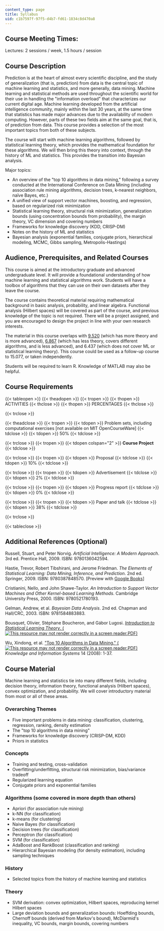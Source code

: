 ```yaml
---
content_type: page
title: Syllabus
uid: c1b7597f-97f5-d4b7-fd61-1834c8d470a8
---
```


Course Meeting Times:
---------------------

Lectures: 2 sessions / week, 1.5 hours / session

Course Description
------------------

Prediction is at the heart of almost every scientific discipline, and the study of generalization (that is, prediction) from data is the central topic of machine learning and statistics, and more generally, data mining. Machine learning and statistical methods are used throughout the scientific world for their use in handling the "information overload" that characterizes our current digital age. Machine learning developed from the artificial intelligence community, mainly within the last 30 years, at the same time that statistics has made major advances due to the availability of modern computing. However, parts of these two fields aim at the same goal, that is, of prediction from data. This course provides a selection of the most important topics from both of these subjects.

The course will start with machine learning algorithms, followed by statistical learning theory, which provides the mathematical foundation for these algorithms. We will then bring this theory into context, through the history of ML and statistics. This provides the transition into Bayesian analysis.

Major topics:

*   An overview of the "top 10 algorithms in data mining," following a survey conducted at the International Conference on Data Mining (including association rule mining algorithms, decision trees, k-nearest neighbors, naïve Bayes, etc.)
*   A unified view of support vector machines, boosting, and regression, based on regularized risk minimization
*   Statistical learning theory, structural risk minimization, generalization bounds (using concentration bounds from probability), the margin theory, VC dimension and covering numbers
*   Frameworks for knowledge discovery (KDD, CRISP-DM)
*   Notes on the history of ML and statistics
*   Bayesian analysis (exponential families, conjugate priors, hierarchical modeling, MCMC, Gibbs sampling, Metropolis-Hastings)

Audience, Prerequisites, and Related Courses
--------------------------------------------

This course is aimed at the introductory graduate and advanced undergraduate level. It will provide a foundational understanding of how machine learning and statistical algorithms work. Students will have a toolbox of algorithms that they can use on their own datasets after they leave the course.

The course contains theoretical material requiring mathematical background in basic analysis, probability, and linear algebra. Functional analysis (Hilbert spaces) will be covered as part of the course, and previous knowledge of the topic is not required. There will be a project assigned, and you are encouraged to design the project in line with your own research interests.

The material in this course overlaps with [9.520](/courses/9-520-statistical-learning-theory-and-applications-spring-2006) (which has more theory and is more advanced), [6.867](/courses/6-867-machine-learning-fall-2006) (which has less theory, covers different algorithms, and is less advanced), and 6.437 (which does not cover ML or statistical learning theory). This course could be used as a follow-up course to 15.077, or taken independently.

Students will be required to learn R. Knowledge of MATLAB may also be helpful.

Course Requirements
-------------------

{{< tableopen >}}
{{< theadopen >}}
{{< tropen >}}
{{< thopen >}}
ACTIVITIES
{{< thclose >}}
{{< thopen >}}
PERCENTAGES
{{< thclose >}}

{{< trclose >}}

{{< theadclose >}}
{{< tropen >}}
{{< tdopen >}}
Problem sets, including computational exercises \[not available on MIT OpenCourseWare\]
{{< tdclose >}}
{{< tdopen >}}
50%
{{< tdclose >}}

{{< trclose >}}
{{< tropen >}}
{{< tdopen colspan="2" >}}
**Course Project**
{{< tdclose >}}

{{< trclose >}}
{{< tropen >}}
{{< tdopen >}}
Proposal
{{< tdclose >}}
{{< tdopen >}}
10%
{{< tdclose >}}

{{< trclose >}}
{{< tropen >}}
{{< tdopen >}}
Advertisement
{{< tdclose >}}
{{< tdopen >}}
2%
{{< tdclose >}}

{{< trclose >}}
{{< tropen >}}
{{< tdopen >}}
Progress report
{{< tdclose >}}
{{< tdopen >}}
0%
{{< tdclose >}}

{{< trclose >}}
{{< tropen >}}
{{< tdopen >}}
Paper and talk
{{< tdclose >}}
{{< tdopen >}}
38%
{{< tdclose >}}

{{< trclose >}}

{{< tableclose >}}

Additional References (Optional)
--------------------------------

Russell, Stuart, and Peter Norvig. _Artificial Intelligence: A Modern Approach_. 3rd ed. Prentice Hall, 2009. ISBN: 9780136042594.

Hastie, Trevor, Robert Tibshirani, and Jerome Friedman. _The Elements of Statistical Learning: Data Mining, Inference, and Prediction_. 2nd ed. Springer, 2009. ISBN: 9780387848570. \[Preview with [Google Books](http://books.google.com/books?id=tVIjmNS3Ob8C&printsec=frontcover)\]

Cristianini, Nello, and John Shawe-Taylor. _An Introduction to Support Vector Machines and Other Kernel-based Learning Methods_. Cambridge University Press, 2000. ISBN: 9780521780193.

Gelman, Andrew, et al. _Bayesian Data Analysis_. 2nd ed. Chapman and Hall/CRC, 2003. ISBN: 9781584883883.

Bousquet, Olivier, Stéphane Boucheron, and Gábor Lugosi. [_Introduction to Statistical Learning Theory_. (![This resource may not render correctly in a screen reader.](/images/inacessible.gif)PDF)](http://www.econ.upf.edu/~lugosi/mlss_slt.pdf)

Wu, Xindong, et al. ["Top 10 Algorithms in Data Mining." (![This resource may not render correctly in a screen reader.](/images/inacessible.gif)PDF)](https://link.springer.com/article/10.1007/s10115-007-0114-2) _Knowledge and Information Systems_ 14 (2008): 1-37.

Course Material
---------------

Machine learning and statistics tie into many different fields, including decision theory, information theory, functional analysis (Hilbert spaces), convex optimization, and probability. We will cover introductory material from most or all of these areas.

### Overarching Themes

*   Five important problems in data mining: classification, clustering, regression, ranking, density estimation
*   The "top 10 algorithms in data mining"
*   Frameworks for knowledge discovery (CRISP-DM, KDD)
*   Priors in statistics

### Concepts

*   Training and testing, cross-validation
*   Overfitting/underfitting, structural risk minimization, bias/variance tradeoff
*   Regularized learning equation
*   Conjugate priors and exponential families

### Algorithms (some covered in more depth than others)

*   Apriori (for association rule mining)
*   k-NN (for classification)
*   k-means (for clustering)
*   Naive Bayes (for classification)
*   Decision trees (for classification)
*   Perceptron (for classification)
*   SVM (for classification)
*   AdaBoost and RankBoost (classification and ranking)
*   Hierarchical Bayesian modeling (for density estimation), including sampling techniques

### History

*   Selected topics from the history of machine learning and statistics

### Theory

*   SVM derivation: convex optimization, Hilbert spaces, reproducing kernel Hilbert spaces
*   Large deviation bounds and generalization bounds: Hoeffding bounds, Chernoff bounds (derived from Markov's bound), McDiarmid's inequality, VC bounds, margin bounds, covering numbers